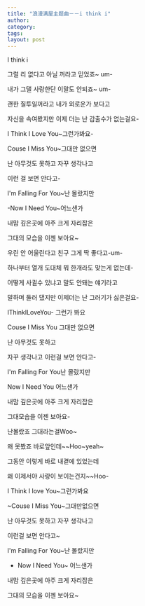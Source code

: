```yaml
---
title: "浪漫满屋主题曲－－i think i"
author:
category: 
tags: 
layout: post
---
```

I think i

그럴 리 없다고 아닐 꺼라고 믿었죠~ um-

내가 그댈 사랑한단 이말도 안되죠~ um-

괜한 질투일꺼라고 내가 외로운가 보다고

자신을 속여봤지만 이제 더는 난 감출수가 없는걸요-

I Think I Love You~그런가봐요- 

Couse I Miss You~그대만 없으면

난 아무것도 못하고 자꾸 생각나고

이런 걸 보면 안다고-

I'm Falling For You~난 몰랐지만

-Now I Need You~어느샌가

내맘 깊은곳에 아주 크게 자리잡은

그대의 모습을 이젠 보아요~

우린 안 어울린다고 친구 그게 딱 좋다고-um-

하나부터 열개 도대체 뭐 한개라도 맞는게 없는데-

어떻게 사귈수 있냐고 말도 안돼는 얘기라고

말하며 둘러 댔지만 이제더는 난 그러기가 싫은걸요- 

IThinkILoveYou- 그런가 봐요

Couse I Miss You 그대만 없으면

난 아무것도 못하고 

자꾸 생각나고 이런걸 보면 안다고-

I'm Falling For You난 몰랐지만

Now I Need You 어느샌가

내맘 깊은곳에 아주 크게 자리잡은

그대모습을 이젠 보아요-

난몰랐죠 그대라는걸Woo~

왜 못봤죠 바로앞인데~~Hoo~yeah~

그동안 이렇게 바로 내곁에 있었는데

왜 이제서야 사랑이 보이는건지~~Hoo-

I Think I love You~그런가봐요

~Couse I Miss You~그대만없으면

난 아무것도 못하고 자꾸 생각나고

이런걸 보면 안다고~

I'm Falling For You~난 몰랐지만

- Now I Need You~ 어느샌가

내맘 깊은곳에 아주 크게 자리잡은

그대의 모습을 이젠 보아요~

